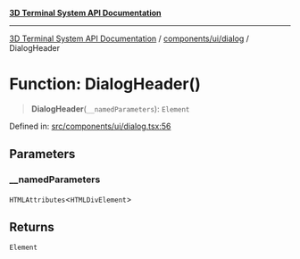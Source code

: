 [**3D Terminal System API Documentation**](../../../../README.md)

***

[3D Terminal System API Documentation](../../../../README.md) / [components/ui/dialog](../README.md) / DialogHeader

# Function: DialogHeader()

> **DialogHeader**(`__namedParameters`): `Element`

Defined in: [src/components/ui/dialog.tsx:56](https://github.com/Dicommunitas/ThreeJS_Terminal_3D/blob/ddd5d4bcdcae7e6ea863634448491f6c8a8bd764/src/components/ui/dialog.tsx#L56)

## Parameters

### \_\_namedParameters

`HTMLAttributes`\<`HTMLDivElement`\>

## Returns

`Element`
